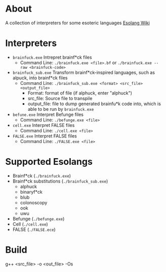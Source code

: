 # About
A collection of interpreters for some esoteric languages
[Esolang Wiki](https://esolangs.org/wiki/Main_Page)

# Interpreters
- `brainfuck.exe`       Intrepret brainf*ck files
    - Command Line: `./brainfuck.exe <file>.bf` or `./brainfuck.exe --raw <brainfuck-code>`
- `brainfuck_sub.exe`   Transform brainf\*ck-inspired languages, such as alpuck, into brainf\*ck files
    - Command Line: `./brainfuck_sub.exe <format> <src_file> <output_file>`
        - Format: format of file (if alphuck, enter "alphuck")
        - src_file: Source file to transpile
        - output_file: file to dump generated brainfu*k code into, which is able to be run by `brainfuck.exe`
- `befune.exe`      Interpret Befunge files
    - Command Line: `./befunge.exe <file>`
- `cell.exe`      Interpret FALSE files
    - Command Line: `./cell.exe <file>`
- `FALSE.exe`      Interpret FALSE files
    - Command Line: `./FALSE.exe <file>`

# Supported Esolangs
- Brainf\*ck (`./brainfuck.exe`)
- Brainf\*ck substitutions (`./brainfuck_sub.exe`)
    - alphuck
    - binaryf*ck
    - blub
    - colonoscopy
    - ook
    - uwu
- Befunge (`./befunge.exe`)
- Cell (`./cell.exe`)
- FALSE (`./FALSE.ece`)

# Build
g++ <src_file> -o <out_file> -Os
